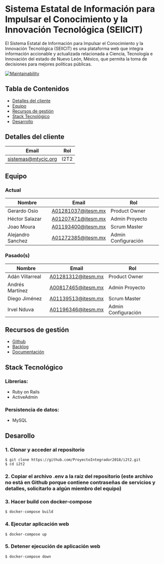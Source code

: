 # Sistema Estatal de Información para Impulsar el Conocimiento y la Innovación Tecnológica (SEIICIT)
El Sistema Estatal de Información para Impulsar el Conocimiento y la Innovación Tecnológica (SEIICIT) es una plataforma web que integra información accionable y actualizada relacionada a Ciencia, Tecnología e Innovación del estado de Nuevo León, México, que permita la toma de decisiones para mejores políticas públicas.

[![Maintainability](https://api.codeclimate.com/v1/badges/93c30356afc8ec073de1/maintainability)](https://codeclimate.com/github/ProyectoIntegrador2018/i2t2/maintainability)


## Tabla de Contenidos

* [Detalles del cliente](#detalles-del-cliente)
* [Equipo](#equipo)
* [Recursos de gestión](#recursos-de-gesti%c3%b3n)
* [Stack Tecnológico](#stack-tecnol%c3%b3gico)
* [Desarrollo](#desarrollo)


## Detalles del cliente

| Email                    | Rol  |
| ------------------------ | ---- |
| sistemas@mtycic.org | I2T2 |



## Equipo

### Actual

| Nombre            | Email              | Rol                 |
| ----------------- | ------------------ | ------------------- |
| Gerardo Osio      | A01281037@itesm.mx | Product Owner       |
| Héctor Salazar    | A01207471@itesm.mx | Admin Proyecto      |
| Joao Moura        | A01193400@itesm.mx | Scrum Master        |
| Alejandro Sanchez | A01272385@itesm.mx | Admin Configuración |

### Pasado(s)

| Nombre           | Email              | Rol                 |
| ---------------- | ------------------ | ------------------- |
| Adán Villarreal  | A01281312@itesm.mx | Product Owner       |
| Andrés Martínez  | A00817465@itesm.mx | Admin Proyecto      |
| Diego Jiménez    | A01139513@itesm.mx | Scrum Master        |
| Irvel Nduva      | A01196346@itesm.mx | Admin Configuración |


## Recursos de gestión

* [Github](https://github.com/ProyectoIntegrador2018/i2t2)
* [Backlog](https://github.com/ProyectoIntegrador2018/i2t2/projects/1)
* [Documentación](https://drive.google.com/drive/u/0/folders/1uFPGhjOCXoBu2vqc1K5IbrAGO_2TkbWh)


## Stack Tecnológico

### Librerias:
* Ruby on Rails
* ActiveAdmin

### Persistencia de datos:
* MySQL

## Desarollo

### 1. Clonar y acceder al repositorio
```shell
$ git clone https://github.com/ProyectoIntegrador2018/i2t2.git
$ cd i2t2
```

### 2. Copiar el archivo .env a la raíz del repositorio (este archivo no está en Github porque contiene contraseñas de servicios y detalles, solicitarlo a algún miembro del equipo)

### 3. Hacer build con docker-compose
```shell
$ docker-compose build
```

### 4. Ejecutar aplicación web
```shell
$ docker-compose up
```

### 5. Detener ejecución de aplicación web
```shell
$ docker-compose down
```
